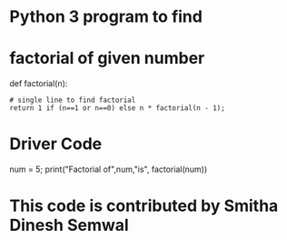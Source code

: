 # Python 3 program to find  
# factorial of given number 
def factorial(n): 
      
    # single line to find factorial 
    return 1 if (n==1 or n==0) else n * factorial(n - 1);  
  
# Driver Code 
num = 5; 
print("Factorial of",num,"is", 
factorial(num)) 
  
# This code is contributed by Smitha Dinesh Semwal 
